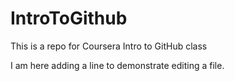 # IntroToGithub
This is a repo for Coursera Intro to GitHub class

I am here adding a line to demonstrate editing a file.
